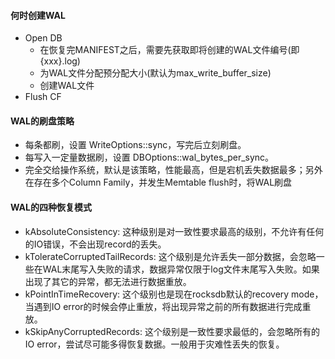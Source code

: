#### 何时创建WAL
  - Open DB
    - 在恢复完MANIFEST之后，需要先获取即将创建的WAL文件编号(即{xxx}.log)
    - 为WAL文件分配预分配大小(默认为max_write_buffer_size)
    - 创建WAL文件
  - Flush CF
#### WAL的刷盘策略
  - 每条都刷，设置 WriteOptions::sync，写完后立刻刷盘。
  - 每写入一定量数据刷，设置 DBOptions::wal_bytes_per_sync。
  - 完全交给操作系统，默认是该策略，性能最高，但是宕机丢失数据最多；另外在存在多个Column Family，并发生Memtable flush时，将WAL刷盘
#### WAL的四种恢复模式
  - kAbsoluteConsistency: 这种级别是对一致性要求最高的级别，不允许有任何的IO错误，不会出现record的丢失。
  - kTolerateCorruptedTailRecords: 这个级别是允许丢失一部分数据，会忽略一些在WAL末尾写入失败的请求，数据异常仅限于log文件末尾写入失败。如果出现了其它的异常，都无法进行数据重放。
  - kPointInTimeRecovery: 这个级别也是现在rocksdb默认的recovery mode，当遇到IO error的时候会停止重放，将出现异常之前的所有数据进行完成重放。
  - kSkipAnyCorruptedRecords: 这个级别是一致性要求最低的，会忽略所有的IO error，尝试尽可能多得恢复数据。一般用于灾难性丢失的恢复。
